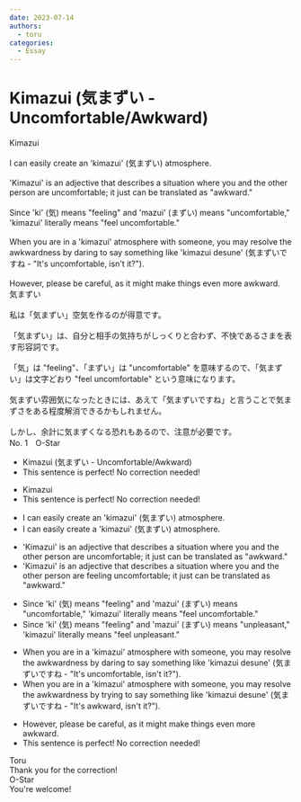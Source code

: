 ```yaml
---
date: 2023-07-14
authors:
  - toru
categories:
  - Essay
---
```


<h1 id="subject_show">Kimazui (気まずい - Uncomfortable/Awkward)</h1>
<div class="date" hidden>Jul 14, 2023 22:56</div>
<div id="post"><div id="body_show_ori">
Kimazui<br/><br/>I can easily create an 'kimazui' (気まずい) atmosphere.<br/><br/>'Kimazui' is an adjective that describes a situation where you and the other person are uncomfortable; it just can be translated as "awkward."<br/><br/>Since 'ki' (気) means "feeling" and 'mazui' (まずい) means "uncomfortable," 'kimazui' literally means "feel uncomfortable."<br/><br/>When you are in a 'kimazui' atmosphere with someone, you may resolve the awkwardness by daring to say something like 'kimazui desune' (気まずいですね - "It's uncomfortable, isn't it?").<br/><br/>However, please be careful, as it might make things even more awkward.
</div></div>

<!-- more -->

<div id="post_ja"><div id="body_show_mo">
気まずい<br/><br/>私は「気まずい」空気を作るのが得意です。<br/><br/>「気まずい」は、自分と相手の気持ちがしっくりと合わず、不快であるさまを表す形容詞です。<br/><br/>「気」は "feeling"、「まずい」は "uncomfortable" を意味するので、「気まずい」は文字どおり "feel uncomfortable" という意味になります。<br/><br/>気まずい雰囲気になったときには、あえて「気まずいですね」と言うことで気まずさをある程度解消できるかもしれません。<br/><br/>しかし、余計に気まずくなる恐れもあるので、注意が必要です。
</div></div>
<div id="block"><div class="first_name"> No. 1　<span class="just_name">O-Star</span></div><div id="block2">
<ul class="correction_field">
<li class="incorrect">Kimazui (気まずい - Uncomfortable/Awkward)</li>
<li class="corrected perfect">This sentence is perfect! No correction needed!</li>
</ul>
<ul class="correction_field">
<li class="incorrect">Kimazui</li>
<li class="corrected perfect">This sentence is perfect! No correction needed!</li>
</ul>
<ul class="correction_field">
<li class="incorrect">I can easily create an 'kimazui' (気まずい) atmosphere.</li>
<li class="corrected correct">
I can easily create <span class="f_bold">a '</span>kimazui' (気まずい) atmosphere.
</li>
</ul>
<ul class="correction_field">
<li class="incorrect">'Kimazui' is an adjective that describes a situation where you and the other person are uncomfortable; it just can be translated as "awkward."</li>
<li class="corrected correct">
'Kimazui' is an adjective that describes a situation where you and the other person are <span class="f_bold"><span class="f_gray">feeling </span></span>uncomfortable; it just can be translated as "awkward."
</li>
</ul>
<ul class="correction_field">
<li class="incorrect">Since 'ki' (気) means "feeling" and 'mazui' (まずい) means "uncomfortable," 'kimazui' literally means "feel uncomfortable."</li>
<li class="corrected correct">
Since 'ki' (気) means "feeling" and 'mazui' (まずい) means "<span class="f_bold">unpleasant</span>," 'kimazui' literally means "feel <span class="f_bold">unpleasant."</span>
</li>
</ul>
<ul class="correction_field">
<li class="incorrect">When you are in a 'kimazui' atmosphere with someone, you may resolve the awkwardness by daring to say something like 'kimazui desune' (気まずいですね - "It's uncomfortable, isn't it?").</li>
<li class="corrected correct">
When you are in a 'kimazui' atmosphere with someone, you may resolve the awkwardness by <span class="f_bold">trying </span>to say something like 'kimazui desune' (気まずいですね - "It's <span class="f_bold">awkward</span>, isn't it?").
</li>
</ul>
<ul class="correction_field">
<li class="incorrect">However, please be careful, as it might make things even more awkward.</li>
<li class="corrected perfect">This sentence is perfect! No correction needed!</li>
</ul>
</div><div class="name"><span class="just_name">Toru</span><br>
Thank you for the correction!
</div>
<div class="name"><span class="just_name">O-Star</span><br>
You're welcome!
</div>
</div>
